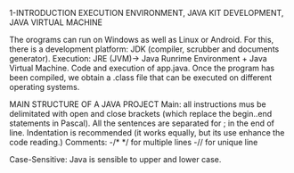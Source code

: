1-INTRODUCTION 
EXECUTION ENVIRONMENT, JAVA KIT DEVELOPMENT, JAVA VIRTUAL MACHINE 

The orograms can run on Windows as well as Linux or Android. 
For this, there is a development platform: JDK (compiler, scrubber and documents generator). 
Execution: JRE (JVM)-> Java Runrime Environment + Java Virtual Machine. 
Code and execution of app.java. 
Once the program has been compiled, we obtain a .class file that can be executed on different operating systems. 

MAIN STRUCTURE OF A JAVA PROJECT 
Main: all instructions mus be delimitated with open and close brackets (which replace the begin..end statements in Pascal). 
All the sentences are separated for ; in the end of line. 
Indentation is recommended (it works equally, but its use enhance the code reading.)
Comments: 
-/* */  for multiple lines 
-//    for unique line 

Case-Sensitive: Java is sensible to upper and lower case. 
